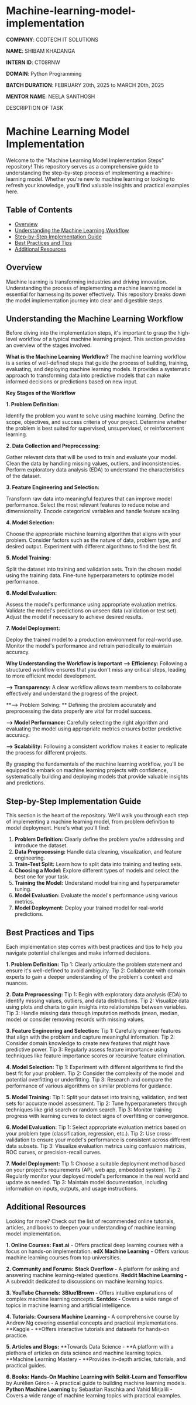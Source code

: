 # Machine-learning-model-implementation

**COMPANY**: CODTECH IT SOLUTIONS

**NAME**: SHIBAM KHADANGA

**INTERN ID**: CT08RNW

**DOMAIN**: Python Programming

**BATCH DURATION**: FEBRUARY 20th, 2025 to MARCH 20th, 2025

**MENTOR NAME**: NEELA SANTHOSH

DESCRIPTION OF TASK

# Machine Learning Model Implementation

Welcome to the "Machine Learning Model Implementation Steps" repository! This repository serves as a comprehensive guide to understanding the step-by-step process of implementing a machine-learning model. Whether you're new to machine learning or looking to refresh your knowledge, you'll find valuable insights and practical examples here.

## Table of Contents

- [Overview](#overview)
- [Understanding the Machine Learning Workflow](#understanding-the-machine-learning-workflow)
- [Step-by-Step Implementation Guide](#step-by-step-implementation-guide)
- [Best Practices and Tips](#best-practices-and-tips)
- [Additional Resources](#additional-resources)

## Overview

Machine learning is transforming industries and driving innovation. Understanding the process of implementing a machine learning model is essential for harnessing its power effectively. This repository breaks down the model implementation journey into clear and digestible steps.

## Understanding the Machine Learning Workflow

Before diving into the implementation steps, it's important to grasp the high-level workflow of a typical machine learning project. This section provides an overview of the stages involved.

**What is the Machine Learning Workflow?**
The machine learning workflow is a series of well-defined steps that guide the process of building, training, evaluating, and deploying machine learning models. It provides a systematic approach to transforming data into predictive models that can make informed decisions or predictions based on new input.

**Key Stages of the Workflow**

**1. Problem Definition:**

Identify the problem you want to solve using machine learning.
Define the scope, objectives, and success criteria of your project.
Determine whether the problem is best suited for supervised, unsupervised, or reinforcement learning.

**2. Data Collection and Preprocessing:**

Gather relevant data that will be used to train and evaluate your model.
Clean the data by handling missing values, outliers, and inconsistencies.
Perform exploratory data analysis (EDA) to understand the characteristics of the dataset.

**3. Feature Engineering and Selection:**

Transform raw data into meaningful features that can improve model performance.
Select the most relevant features to reduce noise and dimensionality.
Encode categorical variables and handle feature scaling.

**4. Model Selection:**

Choose the appropriate machine learning algorithm that aligns with your problem.
Consider factors such as the nature of data, problem type, and desired output.
Experiment with different algorithms to find the best fit.

**5. Model Training:**

Split the dataset into training and validation sets.
Train the chosen model using the training data.
Fine-tune hyperparameters to optimize model performance.

**6. Model Evaluation:**

Assess the model's performance using appropriate evaluation metrics.
Validate the model's predictions on unseen data (validation or test set).
Adjust the model if necessary to achieve desired results.

**7. Model Deployment:**

Deploy the trained model to a production environment for real-world use.
Monitor the model's performance and retrain periodically to maintain accuracy.

**Why Understanding the Workflow is Important**
**--> Efficiency:** Following a structured workflow ensures that you don't miss any critical steps, leading to more efficient model development.

**--> Transparency:** A clear workflow allows team members to collaborate effectively and understand the progress of the project.

**--> Problem Solving: ** Defining the problem accurately and preprocessing the data properly are vital for model success.

**--> Model Performance:** Carefully selecting the right algorithm and evaluating the model using appropriate metrics ensures better predictive accuracy.

**--> Scalability:** Following a consistent workflow makes it easier to replicate the process for different projects.

By grasping the fundamentals of the machine learning workflow, you'll be equipped to embark on machine learning projects with confidence, systematically building and deploying models that provide valuable insights and predictions.

## Step-by-Step Implementation Guide

This section is the heart of the repository. We'll walk you through each step of implementing a machine learning model, from problem definition to model deployment. Here's what you'll find:

1. **Problem Definition:** Clearly define the problem you're addressing and introduce the dataset.
2. **Data Preprocessing:** Handle data cleaning, visualization, and feature engineering.
3. **Train-Test Split:** Learn how to split data into training and testing sets.
4. **Choosing a Model:** Explore different types of models and select the best one for your task.
5. **Training the Model:** Understand model training and hyperparameter tuning.
6. **Model Evaluation:** Evaluate the model's performance using various metrics.
7. **Model Deployment:** Deploy your trained model for real-world predictions.

## Best Practices and Tips

Each implementation step comes with best practices and tips to help you navigate potential challenges and make informed decisions.

**1. Problem Definition:**
Tip 1: Clearly articulate the problem statement and ensure it's well-defined to avoid ambiguity.
Tip 2: Collaborate with domain experts to gain a deeper understanding of the problem's context and nuances.

**2. Data Preprocessing:**
Tip 1: Begin with exploratory data analysis (EDA) to identify missing values, outliers, and data distributions.
Tip 2: Visualize data using plots and charts to gain insights into relationships between variables.
Tip 3: Handle missing data through imputation methods (mean, median, mode) or consider removing records with missing values.

**3. Feature Engineering and Selection:**
Tip 1: Carefully engineer features that align with the problem and capture meaningful information.
Tip 2: Consider domain knowledge to create new features that might have predictive power.
Tip 3: Regularly assess feature importance using techniques like feature importance scores or recursive feature elimination.

**4. Model Selection:**
Tip 1: Experiment with different algorithms to find the best fit for your problem.
Tip 2: Consider the complexity of the model and potential overfitting or underfitting.
Tip 3: Research and compare the performance of various algorithms on similar problems for guidance.

**5. Model Training:**
Tip 1: Split your dataset into training, validation, and test sets for accurate model assessment.
Tip 2: Tune hyperparameters through techniques like grid search or random search.
Tip 3: Monitor training progress with learning curves to detect signs of overfitting or convergence.

**6. Model Evaluation:**
Tip 1: Select appropriate evaluation metrics based on your problem type (classification, regression, etc.).
Tip 2: Use cross-validation to ensure your model's performance is consistent across different data subsets.
Tip 3: Visualize evaluation metrics using confusion matrices, ROC curves, or precision-recall curves.

**7. Model Deployment:**
Tip 1: Choose a suitable deployment method based on your project's requirements (API, web app, embedded system).
Tip 2: Regularly monitor your deployed model's performance in the real world and update as needed.
Tip 3: Maintain model documentation, including information on inputs, outputs, and usage instructions.

## Additional Resources

Looking for more? Check out the list of recommended online tutorials, articles, and books to deepen your understanding of machine learning model implementation.

**1. Online Courses:**
**Fast.ai** - Offers practical deep learning courses with a focus on hands-on implementation.
**edX Machine Learning -** Offers various machine learning courses from top universities.

**2. Community and Forums:**
**Stack Overflow -** A platform for asking and answering machine learning-related questions.
**Reddit Machine Learning -** A subreddit dedicated to discussions on machine learning topics.

**3. YouTube Channels:**
**3Blue1Brown -** Offers intuitive explanations of complex machine learning concepts.
**Sentdex -** Covers a wide range of topics in machine learning and artificial intelligence.

**4. Tutorials:**
**Coursera Machine Learning -** A comprehensive course by Andrew Ng covering essential concepts and practical implementations.
**Kaggle - **Offers interactive tutorials and datasets for hands-on practice.

**5. Articles and Blogs:**
**Towards Data Science - **A platform with a plethora of articles on data science and machine learning topics.
**Machine Learning Mastery - **Provides in-depth articles, tutorials, and practical guides.

**6. Books:**
**Hands-On Machine Learning with Scikit-Learn and TensorFlow** by Aurélien Géron - A practical guide to building machine learning models.
**Python Machine Learning** by Sebastian Raschka and Vahid Mirjalili - Covers a wide range of machine learning topics with practical examples.

